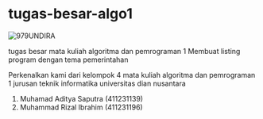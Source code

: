 # tugas-besar-algo1

![979UNDIRA](https://github.com/adityastr/tugas-besar-algo1/assets/98254633/c56573df-95fa-4a65-bc0d-9d221f5cf9ba)


tugas besar mata kuliah algoritma dan pemrograman 1
Membuat listing program dengan tema pemerintahan

Perkenalkan kami dari kelompok 4 mata kuliah algoritma dan pemrograman 1 jurusan teknik informatika universitas dian nusantara
1. Muhamad Aditya Saputra (411231139)
2. Muhammad Rizal Ibrahim (411231196)
